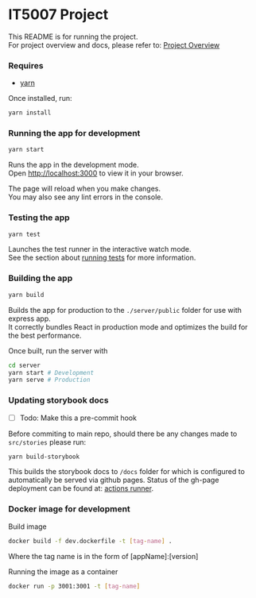 # IT5007 Project
This README is for running the project. \
For project overview and docs, please refer to: [Project Overview](https://antheajfw.github.io/IT5007-Project/?path=/story/it5007-project-overview--page)

### Requires
- [yarn](https://yarnpkg.com/getting-started/install)

Once installed, run:
```bash
yarn install
```

### Running the app for development
```bash
yarn start
```

Runs the app in the development mode.\
Open [http://localhost:3000](http://localhost:3000) to view it in your browser.

The page will reload when you make changes.\
You may also see any lint errors in the console.

### Testing the app
```bash
yarn test
```
Launches the test runner in the interactive watch mode.\
See the section about [running tests](https://facebook.github.io/create-react-app/docs/running-tests) for more information.

### Building the app
```bash
yarn build
```
Builds the app for production to the `./server/public` folder for use with express app.\
It correctly bundles React in production mode and optimizes the build for the best performance.

Once built, run the server with
```bash
cd server
yarn start # Development
yarn serve # Production
```

### Updating storybook docs
- [ ] Todo: Make this a pre-commit hook

Before commiting to main repo, should there be any changes made to `src/stories` please run:
```bash
yarn build-storybook
```
This builds the storybook docs to `/docs` folder for which is configured to automatically 
be served via github pages. Status of the gh-page deployment can be found at:
[actions runner](https://github.com/AntheaJFW/IT5007-Project/actions).

### Docker image for development
Build image
```bash
docker build -f dev.dockerfile -t [tag-name] .
```
Where the tag name is in the form of [appName]:[version]

Running the image as a container
```bash
docker run -p 3001:3001 -t [tag-name]
```